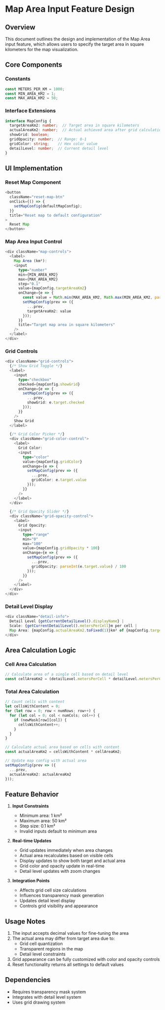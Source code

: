 # Map Area Input Feature Design

## Overview
This document outlines the design and implementation of the Map Area input feature, which allows users to specify the target area in square kilometers for the map visualization.

## Core Components

### Constants
```typescript
const METERS_PER_KM = 1000;
const MIN_AREA_KM2 = 1;
const MAX_AREA_KM2 = 50;
```

### Interface Extensions
```typescript
interface MapConfig {
  targetAreaKm2: number;  // Target area in square kilometers
  actualAreaKm2: number;  // Actual achieved area after grid calculation
  showGrid: boolean;
  gridOpacity: number;  // Range: 0-1
  gridColor: string;    // Hex color value
  detailLevel: number;  // Current detail level
}
```

## UI Implementation

### Reset Map Component
```typescript
<button
  className="reset-map-btn"
  onClick={() => {
    setMapConfig(defaultMapConfig);
  }}
  title="Reset map to default configuration"
>
  Reset Map
</button>
```

### Map Area Input Control
```typescript
<div className="map-controls">
  <label>
    Map Area (km²):
    <input
      type="number"
      min={MIN_AREA_KM2}
      max={MAX_AREA_KM2}
      step="0.1"
      value={mapConfig.targetAreaKm2}
      onChange={e => {
        const value = Math.min(MAX_AREA_KM2, Math.max(MIN_AREA_KM2, parseFloat(e.target.value) || MIN_AREA_KM2));
        setMapConfig(prev => ({
          ...prev,
          targetAreaKm2: value
        }));
      }}
      title="Target map area in square kilometers"
    />
  </label>
</div>
```

### Grid Controls
```typescript
<div className="grid-controls">
  {/* Show Grid Toggle */}
  <label>
    <input
      type="checkbox"
      checked={mapConfig.showGrid}
      onChange={e => {
        setMapConfig(prev => ({
          ...prev,
          showGrid: e.target.checked
        }));
      }}
    />
    Show Grid
  </label>

  {/* Grid Color Picker */}
  <div className="grid-color-control">
    <label>
      Grid Color:
      <input
        type="color"
        value={mapConfig.gridColor}
        onChange={e => {
          setMapConfig(prev => ({
            ...prev,
            gridColor: e.target.value
          }));
        }}
      />
    </label>
  </div>

  {/* Grid Opacity Slider */}
  <div className="grid-opacity-control">
    <label>
      Grid Opacity:
      <input
        type="range"
        min="0"
        max="100"
        value={mapConfig.gridOpacity * 100}
        onChange={e => {
          setMapConfig(prev => ({
            ...prev,
            gridOpacity: parseInt(e.target.value) / 100
          }));
        }}
      />
    </label>
  </div>
</div>
```

### Detail Level Display
```typescript
<div className="detail-info">
  Detail Level {getCurrentDetailLevel().displayName} |
  Scale: {getCurrentDetailLevel().metersPerCell}m per cell |
  Map Area: {mapConfig.actualAreaKm2.toFixed(1)}km² of {mapConfig.targetAreaKm2}km²
</div>
```

## Area Calculation Logic

### Cell Area Calculation
```typescript
// Calculate area of a single cell based on detail level
const cellAreaKm2 = (detailLevel.metersPerCell * detailLevel.metersPerCell) / (METERS_PER_KM * METERS_PER_KM);
```

### Total Area Calculation
```typescript
// Count cells with content
let cellsWithContent = 0;
for (let row = 0; row < numRows; row++) {
  for (let col = 0; col < numCols; col++) {
    if (newMask[row][col]) {
      cellsWithContent++;
    }
  }
}

// Calculate actual area based on cells with content
const actualAreaKm2 = cellsWithContent * cellAreaKm2;

// Update map config with actual area
setMapConfig(prev => ({
  ...prev,
  actualAreaKm2: actualAreaKm2
}));
```

## Feature Behavior

1. **Input Constraints**
   - Minimum area: 1 km²
   - Maximum area: 50 km²
   - Step size: 0.1 km²
   - Invalid inputs default to minimum area

2. **Real-time Updates**
   - Grid updates immediately when area changes
   - Actual area recalculates based on visible cells
   - Display updates to show both target and actual area
   - Grid color and opacity update in real-time
   - Detail level updates with zoom changes

3. **Integration Points**
   - Affects grid cell size calculations
   - Influences transparency mask generation
   - Updates detail level display
   - Controls grid visibility and appearance

## Usage Notes

1. The input accepts decimal values for fine-tuning the area
2. The actual area may differ from target area due to:
   - Grid cell quantization
   - Transparent regions in the map
   - Detail level constraints
3. Grid appearance can be fully customized with color and opacity controls
4. Reset functionality returns all settings to default values

## Dependencies

- Requires transparency mask system
- Integrates with detail level system
- Uses grid drawing system
